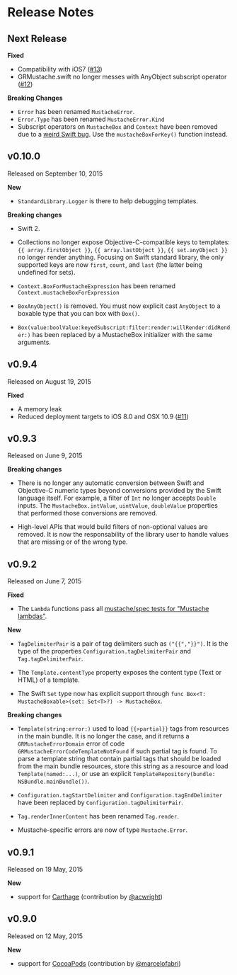 Release Notes
=============

## Next Release

**Fixed**

- Compatibility with iOS7 ([#13](https://github.com/groue/GRMustache.swift/issues/13))
- GRMustache.swift no longer messes with AnyObject subscript operator ([#12](https://github.com/groue/GRMustache.swift/issues/12))


**Breaking Changes**

- `Error` has been renamed `MustacheError`.
- `Error.Type` has been renamed `MustacheError.Kind`
- Subscript operators on `MustacheBox` and `Context` have been removed due to a [weird Swift bug](https://github.com/groue/GRMustache.swift/issues/12). Use the `mustacheBoxForKey()` function instead.


## v0.10.0

Released on September 10, 2015

**New**

- `StandardLibrary.Logger` is there to help debugging templates.


**Breaking changes**

- Swift 2.

- Collections no longer expose Objective-C-compatible keys to templates: `{{ array.firstObject }}`, `{{ array.lastObject }}`, `{{ set.anyObject }}` no longer render anything. Focusing on Swift standard library, the only supported keys are now `first`, `count`, and `last` (the latter being undefined for sets).

- `Context.BoxForMustacheExpression` has been renamed `Context.mustacheBoxForExpression`

- `BoxAnyObject()` is removed. You must now explicit cast `AnyObject` to a boxable type that you can box with `Box()`.

- `Box(value:boolValue:keyedSubscript:filter:render:willRender:didRender:)` has been replaced by a MustacheBox initializer with the same arguments.


## v0.9.4

Released on August 19, 2015

**Fixed**

- A memory leak
- Reduced deployment targets to iOS 8.0 and OSX 10.9 ([#11](https://github.com/groue/GRMustache.swift/pull/11))


## v0.9.3

Released on June 9, 2015

**Breaking changes**

- There is no longer any automatic conversion between Swift and Objective-C numeric types beyond conversions provided by the Swift language itself. For example, a filter of `Int` no longer accepts `Double` inputs. The `MustacheBox.intValue`, `uintValue`, `doubleValue` properties that performed those conversions are removed.

- High-level APIs that would build filters of non-optional values are removed. It is now the responsability of the library user to handle values that are missing or of the wrong type.


## v0.9.2

Released on June 7, 2015

**Fixed**

- The `Lambda` functions pass all [mustache/spec tests for "Mustache lambdas"](https://github.com/mustache/spec/blob/v1.1.2/specs/%7Elambdas.yml).


**New**

- `TagDelimiterPair` is a pair of tag delimiters such as `("{{","}}")`. It is the type of the properties `Configuration.tagDelimiterPair` and `Tag.tagDelimiterPair`.

- The `Template.contentType` property exposes the content type (Text or HTML) of a template.

- The Swift `Set` type now has explicit support through `func Box<T: MustacheBoxable>(set: Set<T>?) -> MustacheBox`.


**Breaking changes**

- `Template(string:error:)` used to load `{{>partial}}` tags from resources in the main bundle. It is no longer the case, and it returns a `GRMustacheErrorDomain` error of code `GRMustacheErrorCodeTemplateNotFound` if such partial tag is found. To parse a template string that contain partial tags that should be loaded from the main bundle resources, store this string as a resource and load `Template(named:...)`, or use an explicit `TemplateRepository(bundle: NSBundle.mainBundle())`.

- `Configuration.tagStartDelimiter` and `Configuration.tagEndDelimiter` have been replaced by `Configuration.tagDelimiterPair`.

- `Tag.renderInnerContent` has been renamed `Tag.render`.

- Mustache-specific errors are now of type `Mustache.Error`.

## v0.9.1

Released on 19 May, 2015

**New**

- support for [Carthage](https://github.com/Carthage/Carthage) (contribution by [@acwright](https://github.com/acwright))



## v0.9.0

Released on 12 May, 2015

**New**

- support for [CocoaPods](https://cocoapods.org) (contribution by [@marcelofabri](https://github.com/marcelofabri))
